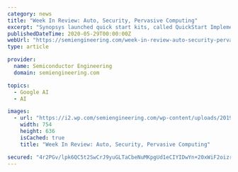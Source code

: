 ```yaml
---
category: news
title: "Week In Review: Auto, Security, Pervasive Computing"
excerpt: "Synopsys launched quick start kits, called QuickStart Implementation Kits (QIKs), for Arm’s latest processor IP Cortex-A78 CPU, Mali-G78 GPU, and Cortex-X1 CPU. The QIKs, available today, help designers hit PPA (power, performance, and area) targets ..."
publishedDateTime: 2020-05-29T00:00:00Z
webUrl: "https://semiengineering.com/week-in-review-auto-security-pervasive-computing-17/"
type: article

provider:
  name: Semiconductor Engineering
  domain: semiengineering.com

topics:
  - Google AI
  - AI

images:
  - url: "https://i2.wp.com/semiengineering.com/wp-content/uploads/2019/09/Blue-car.jpg?fit=754%2C636&#038;ssl=1"
    width: 754
    height: 636
    isCached: true
    title: "Week In Review: Auto, Security, Pervasive Computing"

secured: "4r2PGv/lpk6QC5t2SwCrJ9yuGLTaCbeNuMKpgUd1eCIYIDwYn+20xWiF2oizrEP0d85koyf3wg1HvEpufzO06cksXwOKQ1CHSEwgt8P+CLjxS1ZpfKhzHwvXsPgRRrp1grhNubGzZWoOep8uP8mdizerCyqGb6i0M440OZudhgzlbXjE0u11ZCESDqpqkIJAOsVxJUSbU7QNq87KT9Z6Ltctc0k/EEzIARu9f4pBzrs9pw31XFOKa9brjKypFV867YijmJRDJ6o67dR/cgou4rcB1SLt6O4WUwHOUqbZZF0G+UAabfFXBqRo7/qo9r0S;pu4OBfNtC1ibr+UaUpEzbw=="
---
```


